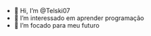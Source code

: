 - 👋 Hi, I’m @Telski07
- 👀 I’m interessado em aprender programação
- 🌱 I’m focado para meu futuro

<!---
Telski07/Telski07 is a ✨ special ✨ repository because its `README.md` (this file) appears on your GitHub profile.
You can click the Preview link to take a look at your changes.
--->
